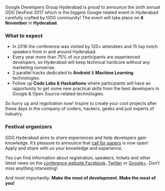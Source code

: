Google Developers Group Hyderabad is proud to announce the sixth annual GDG DevFest 2017 which is the biggest Google related event in Hyderabad carefully crafted by GDG community! The event will take place on **4 November** in **Hyderabad**.

### What to expect

* In 2016 the conference was visited by 120+ attendees and 15 top notch speakers from in and around Hyderabad.
* Every year more than 75% of our participants are experienced developers, so Hyderabad will keep technical hardcore without any marketing nonsense.
* 2 parallel tracks dedicated to **Android** & **Machine Learning** technologies.
* Follow up **Code Labs & Hackathons** where participants will have an opportunity to get some new practical skills from the best developers in Google & Open Source-related technologies.

So hurry up and regsitration now! Inspire to create your cool projects after these days in the company of coders, hackers, geeks and just experts of industry.

### Festival organizers

GDG Hyderabad aims to share experiences and help developers gain knowledge. It’s pleasure to announce that [call for papers](https://docs.google.com/forms/d/1rNGi2oPOAZ84mKkL5ccDYUEp93cO0RJ4GZZ-NTmtkYg/viewform) is now open! Apply and share with us your knowledge and experience.

You can find information about registration, speakers, tickets and other latest news on the [conference website](http://devfest.gdg.org.ua/),[Facebook](https://www.facebook.com/gdghyd/), [Twitter](https://twitter.com/gdg_hyd) or [Google+](https://plus.google.com/+GdghyderabadOrg). Don’t miss anything interesting!

And most importantly: **Make the most of development. Make the most of you!**

